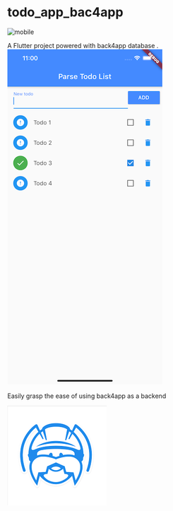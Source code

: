 # todo_app_bac4app
![mobile](mobile.png)


A  Flutter project powered with back4app database .
![flutter_todo_app_final](flutter_todo_app_final.png)

Easily grasp the ease of using back4app as a backend





![back4app](back4app.png)
